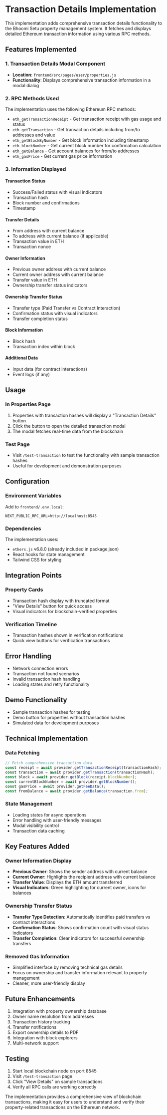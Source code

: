 # Transaction Details Implementation

This implementation adds comprehensive transaction details functionality to the Bhoomi Setu property management system. It fetches and displays detailed Ethereum transaction information using various RPC methods.

## Features Implemented

### 1. Transaction Details Modal Component
- **Location**: `frontend/src/pages/user/properties.js`
- **Functionality**: Displays comprehensive transaction information in a modal dialog

### 2. RPC Methods Used
The implementation uses the following Ethereum RPC methods:
- `eth_getTransactionReceipt` - Get transaction receipt with gas usage and status
- `eth_getTransaction` - Get transaction details including from/to addresses and value
- `eth_getBlockByNumber` - Get block information including timestamp
- `eth_blockNumber` - Get current block number for confirmation calculation
- `eth_getBalance` - Get account balances for from/to addresses
- `eth_gasPrice` - Get current gas price information

### 3. Information Displayed

#### Transaction Status
- Success/Failed status with visual indicators
- Transaction hash
- Block number and confirmations
- Timestamp

#### Transfer Details
- From address with current balance
- To address with current balance (if applicable)
- Transaction value in ETH
- Transaction nonce

#### Owner Information
- Previous owner address with current balance
- Current owner address with current balance
- Transfer value in ETH
- Ownership transfer status indicators

#### Ownership Transfer Status
- Transfer type (Paid Transfer vs Contract Interaction)
- Confirmation status with visual indicators
- Transfer completion status

#### Block Information
- Block hash
- Transaction index within block

#### Additional Data
- Input data (for contract interactions)
- Event logs (if any)

## Usage

### In Properties Page
1. Properties with transaction hashes will display a "Transaction Details" button
2. Click the button to open the detailed transaction modal
3. The modal fetches real-time data from the blockchain

### Test Page
- Visit `/test-transaction` to test the functionality with sample transaction hashes
- Useful for development and demonstration purposes

## Configuration

### Environment Variables
Add to `frontend/.env.local`:
```
NEXT_PUBLIC_RPC_URL=http://localhost:8545
```

### Dependencies
The implementation uses:
- `ethers.js` v6.8.0 (already included in package.json)
- React hooks for state management
- Tailwind CSS for styling

## Integration Points

### Property Cards
- Transaction hash display with truncated format
- "View Details" button for quick access
- Visual indicators for blockchain-verified properties

### Verification Timeline
- Transaction hashes shown in verification notifications
- Quick view buttons for verification transactions

## Error Handling
- Network connection errors
- Transaction not found scenarios
- Invalid transaction hash handling
- Loading states and retry functionality

## Demo Functionality
- Sample transaction hashes for testing
- Demo button for properties without transaction hashes
- Simulated data for development purposes

## Technical Implementation

### Data Fetching
```javascript
// Fetch comprehensive transaction data
const receipt = await provider.getTransactionReceipt(transactionHash);
const transaction = await provider.getTransaction(transactionHash);
const block = await provider.getBlock(receipt.blockNumber);
const currentBlockNumber = await provider.getBlockNumber();
const gasPrice = await provider.getFeeData();
const fromBalance = await provider.getBalance(transaction.from);
```

### State Management
- Loading states for async operations
- Error handling with user-friendly messages
- Modal visibility control
- Transaction data caching

## Key Features Added

### Owner Information Display
- **Previous Owner**: Shows the sender address with current balance
- **Current Owner**: Highlights the recipient address with current balance
- **Transfer Value**: Displays the ETH amount transferred
- **Visual Indicators**: Green highlighting for current owner, icons for balances

### Ownership Transfer Status
- **Transfer Type Detection**: Automatically identifies paid transfers vs contract interactions
- **Confirmation Status**: Shows confirmation count with visual status indicators
- **Transfer Completion**: Clear indicators for successful ownership transfers

### Removed Gas Information
- Simplified interface by removing technical gas details
- Focus on ownership and transfer information relevant to property management
- Cleaner, more user-friendly display

## Future Enhancements
1. Integration with property ownership database
2. Owner name resolution from addresses
3. Transaction history tracking
4. Transfer notifications
5. Export ownership details to PDF
6. Integration with block explorers
7. Multi-network support

## Testing
1. Start local blockchain node on port 8545
2. Visit `/test-transaction` page
3. Click "View Details" on sample transactions
4. Verify all RPC calls are working correctly

The implementation provides a comprehensive view of blockchain transactions, making it easy for users to understand and verify their property-related transactions on the Ethereum network.